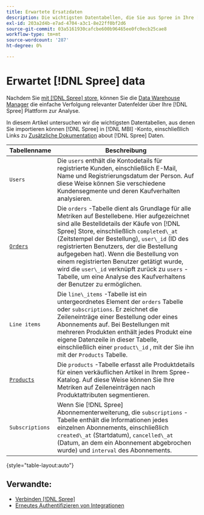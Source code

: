 ```yaml
---
title: Erwartete Ersatzdaten
description: Die wichtigsten Datentabellen, die Sie aus Spree in Ihre [!DNL MBI] -Konto.
exl-id: 203a2d4b-e7ad-4704-a3c1-8e22ff0bf2d6
source-git-commit: 03a5161930cafcbe600b96465ee0fc0ecb25cae8
workflow-type: tm+mt
source-wordcount: '287'
ht-degree: 0%

---
```


# Erwartet [!DNL Spree] data

Nachdem Sie [mit [!DNL Spree] store](../../../data-analyst/importing-data/integrations/spree.md), können Sie die [Data Warehouse Manager](../../data-warehouse-mgr/tour-dwm.md) die einfache Verfolgung relevanter Datenfelder über Ihre [!DNL Spree] Plattform zur Analyse.

In diesem Artikel untersuchen wir die wichtigsten Datentabellen, aus denen Sie importieren können [!DNL Spree] in [!DNL MBI] -Konto, einschließlich Links zu [Zusätzliche Dokumentation](https://guides.spreecommerce.org/developer/addresses.html#address) about [!DNL Spree] Daten.

| **Tabellenname** | **Beschreibung** |
|-----|-----|
| `Users` | Die `users` enthält die Kontodetails für registrierte Kunden, einschließlich E-Mail, Name und Registrierungsdatum der Person. Auf diese Weise können Sie verschiedene Kundensegmente und deren Kaufverhalten analysieren. |
| [`Orders`](https://guides.spreecommerce.org/developer/orders.html#overview) | Die `orders` -Tabelle dient als Grundlage für alle Metriken auf Bestellebene. Hier aufgezeichnet sind alle Bestelldetails der Käufe von [!DNL Spree] Store, einschließlich `completed\_at` (Zeitstempel der Bestellung), `user\_id` (ID des registrierten Benutzers, der die Bestellung aufgegeben hat). Wenn die Bestellung von einem registrierten Benutzer getätigt wurde, wird die `user\_id` verknüpft zurück zu `users` -Tabelle, um eine Analyse des Kaufverhaltens der Benutzer zu ermöglichen. |
| `Line items` | Die `line\_items` -Tabelle ist ein untergeordnetes Element der `orders` Tabelle oder `subscriptions`. Er zeichnet die Zeileneinträge einer Bestellung oder eines Abonnements auf. Bei Bestellungen mit mehreren Produkten enthält jedes Produkt eine eigene Datenzeile in dieser Tabelle, einschließlich einer `product\_id` , mit der Sie ihn mit der `Products` Tabelle. |
| [`Products`](https://guides.spreecommerce.com/developer/products.html#overview) | Die `products` -Tabelle erfasst alle Produktdetails für einen verkäuflichen Artikel in Ihrem Spree-Katalog. Auf diese Weise können Sie Ihre Metriken auf Zeileneinträgen nach Produktattributen segmentieren. |
| `Subscriptions` | Wenn Sie [!DNL Spree] Abonnementerweiterung, die `subscriptions` -Tabelle enthält die Informationen jedes einzelnen Abonnements, einschließlich `created\_at` (Startdatum), `cancelled\_at` (Datum, an dem ein Abonnement abgebrochen wurde) und `interval` des Abonnements. |

{style=&quot;table-layout:auto&quot;}

## Verwandte:

* [Verbinden [!DNL Spree]](../integrations/spree.md)
* [Erneutes Authentifizieren von Integrationen](https://support.magento.com/hc/en-us/articles/360016733151)
